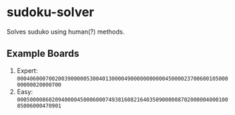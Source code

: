 # sudoku-solver
Solves suduko using human(?) methods.

## Example Boards

1. Expert: `000406000700200390000053004013000049000000000004500002370060010500000000020000700`
2. Easy: `000500008602094000045000600074938160821640350900000870200000400010085006000470901`
